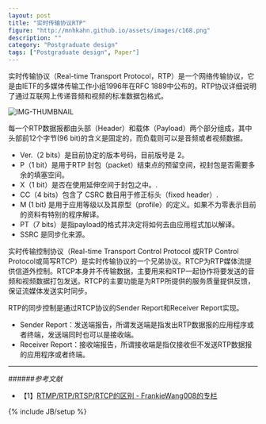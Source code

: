 ```yaml
---
layout: post
title: "实时传输协议RTP"
figure: "http://mnhkahn.github.io/assets/images/c168.png"
description: ""
category: "Postgraduate design"
tags: ["Postgraduate design", Paper"]
---
```


实时传输协议（Real-time Transport Protocol，RTP）是一个网络传输协议，它是由IETF的多媒体传输工作小组1996年在RFC 1889中公布的。RTP协议详细说明了通过互联网上传递音频和视频的标准数据包格式。

![IMG-THUMBNAIL](http://cyeam.qiniudn.com/rtp_rfc1889.png)

每一个RTP数据报都由头部（Header）和载体（Payload）两个部分组成，其中头部前12个字节(96 bit)的含义是固定的，而负载则可以是音频或者视频数据。

+ Ver.（2 bits）是目前协定的版本号码，目前版号是 2。
+ P（1 bit）是用于RTP 封包（packet）结束点的预留空间，视封包是否需要多余的填塞空间。
+ X（1 bit）是否在使用延伸空间于封包之中。.
+ CC（4 bits）包含了 CSRC 数目用于修正标头（fixed header）.
+ M (1 bit) 是用于应用等级以及其原型（profile）的定义。如果不为零表示目前的资料有特别的程序解译。
+ PT（7 bits）是指payload的格式并决定将如何去由应用程式加以解译。
+ SSRC 是同步化来源。

实时传输控制协议（Real-time Transport Control Protocol 或RTP Control Protocol或简写RTCP）是实时传输协议的一个兄弟协议。RTCP为RTP媒体流提供信道外控制。RTCP本身并不传输数据，主要用来和RTP一起协作将要发送的音频和视频数据打包发送。RTCP的主要功能是为RTP所提供的服务质量提供反馈，保证流媒体发送实时同步。

RTP的同步控制是通过RTCP协议的Sender Report和Receiver Report实现。

+ Sender Report：发送端报告，所谓发送端是指发出RTP数据报的应用程序或者终端，发送端同时也可以是接收端。
+ Receiver Report：接收端报告，所谓接收端是指仅接收但不发送RTP数据报的应用程序或者终端。

---

######*参考文献*
+ 【1】[RTMP/RTP/RTSP/RTCP的区别 - FrankieWang008的专栏](http://blog.csdn.net/frankiewang008/article/details/7665547)



{% include JB/setup %}